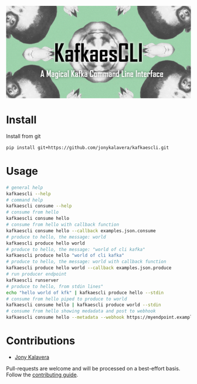 ﻿
![Kafkaescli](docs/images/kafkaescli-repository-open-graph-template.png)

# Install

Install from git

```sh
pip install git+https://github.com/jonykalavera/kafkaescli.git
```

# Usage

```bash
# general help
kafkaescli --help
# command help
kafkaescli consume --help
# consume from hello
kafkaescli consume hello
# consume from hello with callback function
kafkaescli consume hello --callback examples.json.consume
# produce to hello, the message: world
kafkaescli produce hello world
# produce to hello, the message: "world of cli kafka"
kafkaescli produce hello "world of cli kafka"
# produce to hello, the message: world with callback function
kafkaescli produce hello world --callback examples.json.produce
# run producer endpoint
kafkaescli runserver
# produce to hello, from stdin lines"
echo "hello world of kfk" | kafkaescli produce hello --stdin
# consume from hello piped to produce to world
kafkaescli consume hello | kafkaescli produce world --stdin
# consume from hello showing medadata and post to webhook
kafkaescli consume hello --metadata --webhook https://myendpoint.example.com
```

# Contributions

* [Jony Kalavera](https://github.com/jonykalavera)

Pull-requests are welcome and will be processed on a best-effort basis.
Follow the [contributing guide](CONTRIBUTING.md).

